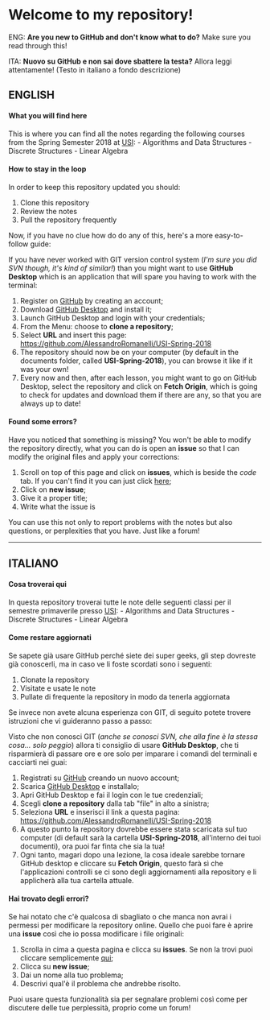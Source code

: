 # Welcome to my repository!
ENG: **Are you new to GitHub and don't know what to do?** Make sure you read through this!

ITA: **Nuovo su GitHub e non sai dove sbattere la testa?** Allora leggi attentamente! (Testo in italiano a fondo descrizione)

## ENGLISH
#### What you will find here
This is where you can find all the notes regarding the following courses from the Spring Semester 2018 at [USI](https://www.usi.ch):
    -   Algorithms and Data Structures
    -   Discrete Structures
    -   Linear Algebra

#### How to stay in the loop
In order to keep this repository updated you should:
1.  Clone this repository
2.  Review the notes
3.  Pull the repository frequently
    
Now, if you have no clue how do do any of this, here's a more easy-to-follow guide:

If you have never worked with GIT version control system (_I'm sure you did SVN though, it's kind of similar!_) than you might want to use **GitHub Desktop** which is an application that will spare you having to work with the terminal:

1.  Register on [GitHub](https://github.com/join) by creating an account;
2.  Download [GitHub Desktop](https://desktop.github.com) and install it;
3.  Launch GitHub Desktop and login with your credentials;
4.  From the Menu: choose to **clone a repository**;
5.  Select **URL** and insert this page: https://github.com/AlessandroRomanelli/USI-Spring-2018
6.  The repository should now be on your computer (by default in the documents folder, called **USI-Spring-2018**), you can browse it like if it was your own!
7.  Every now and then, after each lesson, you might want to go on GitHub Desktop, select the repository and click on **Fetch Origin**, which is going to check for updates and download them if there are any, so that you are always up to date!

#### Found some errors?
Have you noticed that something is missing? You won't be able to modify the repository directly, what you can do is open an **issue** so that I can modify the original files and apply your corrections:
1. Scroll on top of this page and click on **issues**, which is beside the *code* tab. If you can't find it you can just click [here](https://github.com/AlessandroRomanelli/USI-Spring-2018/issues);
2. Click on **new issue**;
3. Give it a proper title;
4. Write what the issue is

You can use this not only to report problems with the notes but also questions, or perplexities that you have. Just like a forum!

****

## ITALIANO
#### Cosa troverai qui
In questa repository troverai tutte le note delle seguenti classi per il semestre primaverile presso [USI](https://www.usi.ch):
    -   Algorithms and Data Structures
    -   Discrete Structures
    -   Linear Algebra

#### Come restare aggiornati
Se sapete già usare GitHub perché siete dei super geeks, gli step dovreste già conoscerli, ma in caso ve li foste scordati sono i seguenti:
1.  Clonate la repository
2.  Visitate e usate le note
3.  Pullate di frequente la repository in modo da tenerla aggiornata
    
Se invece non avete alcuna esperienza con GIT, di seguito potete trovere istruzioni che vi guideranno passo a passo:

Visto che non conosci GIT (_anche se conosci SVN, che alla fine è la stessa cosa... solo peggio_) allora ti consiglio di usare **GitHub Desktop**, che ti risparmierà di passare ore e ore solo per imparare i comandi del terminali e cacciarti nei guai:

1.  Registrati su [GitHub](https://github.com/join) creando un nuovo account;
2.  Scarica [GitHub Desktop](https://desktop.github.com) e installalo;
3.  Apri GitHub Desktop e fai il login con le tue credenziali;
4.  Scegli **clone a repository** dalla tab "file" in alto a sinistra;
5.  Seleziona **URL** e inserisci il link a questa pagina: https://github.com/AlessandroRomanelli/USI-Spring-2018
6.  A questo punto la repository dovrebbe essere stata scaricata sul tuo computer (di default sarà la cartella **USI-Spring-2018**, all'interno dei tuoi documenti), ora puoi far finta che sia la tua!
7.  Ogni tanto, magari dopo una lezione, la cosa ideale sarebbe tornare GitHub desktop e cliccare su **Fetch Origin**, questo farà sì che l'applicazioni controlli se ci sono degli aggiornamenti alla repository e li applicherà alla tua cartella attuale.

#### Hai trovato degli errori?
Se hai notato che c'è qualcosa di sbagliato o che manca non avrai i permessi per modificare la repository online. Quello che puoi fare è aprire una **issue** così che io possa modificare i file originali:

1. Scrolla in cima a questa pagina e clicca su **issues**. Se non la trovi puoi cliccare semplicemente [qui](https://github.com/AlessandroRomanelli/USI-Spring-2018/issues);
2. Clicca su **new issue**;
3. Dai un nome alla tuo problema;
4. Descrivi qual'è il problema che andrebbe risolto.

Puoi usare questa funzionalità sia per segnalare problemi così come per discutere delle tue perplessità, proprio come un forum! 





